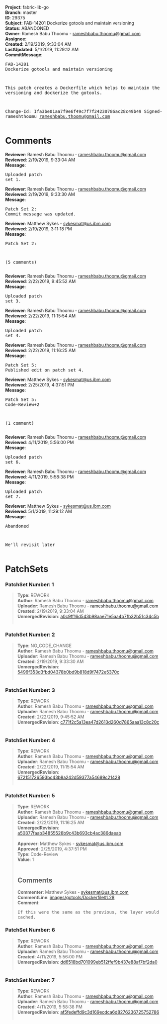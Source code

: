 <strong>Project</strong>: fabric-lib-go<br><strong>Branch</strong>: master<br><strong>ID</strong>: 29375<br><strong>Subject</strong>: FAB-14201 Dockerize gotools and maintain versioning<br><strong>Status</strong>: ABANDONED<br><strong>Owner</strong>: Ramesh Babu Thoomu - rameshbabu.thoomu@gmail.com<br><strong>Assignee</strong>:<br><strong>Created</strong>: 2/19/2019, 9:33:04 AM<br><strong>LastUpdated</strong>: 5/1/2019, 11:29:12 AM<br><strong>CommitMessage</strong>:<br><pre>FAB-14201 Dockerize gotools and maintain versioning

This patch creates a Dockerfile which helps to maintain the versioning
and dockerize the gotools.

Change-Id: Ifa3be01aa7f9e6f49c7f7f24230786ac28c49b49
Signed-off-by: rameshthoomu <rameshbabu.thoomu@gmail.com>
</pre><h1>Comments</h1><strong>Reviewer</strong>: Ramesh Babu Thoomu - rameshbabu.thoomu@gmail.com<br><strong>Reviewed</strong>: 2/19/2019, 9:33:04 AM<br><strong>Message</strong>: <pre>Uploaded patch set 1.</pre><strong>Reviewer</strong>: Ramesh Babu Thoomu - rameshbabu.thoomu@gmail.com<br><strong>Reviewed</strong>: 2/19/2019, 9:33:30 AM<br><strong>Message</strong>: <pre>Patch Set 2: Commit message was updated.</pre><strong>Reviewer</strong>: Matthew Sykes - sykesmat@us.ibm.com<br><strong>Reviewed</strong>: 2/19/2019, 3:11:18 PM<br><strong>Message</strong>: <pre>Patch Set 2:

(5 comments)</pre><strong>Reviewer</strong>: Ramesh Babu Thoomu - rameshbabu.thoomu@gmail.com<br><strong>Reviewed</strong>: 2/22/2019, 9:45:52 AM<br><strong>Message</strong>: <pre>Uploaded patch set 3.</pre><strong>Reviewer</strong>: Ramesh Babu Thoomu - rameshbabu.thoomu@gmail.com<br><strong>Reviewed</strong>: 2/22/2019, 11:15:54 AM<br><strong>Message</strong>: <pre>Uploaded patch set 4.</pre><strong>Reviewer</strong>: Ramesh Babu Thoomu - rameshbabu.thoomu@gmail.com<br><strong>Reviewed</strong>: 2/22/2019, 11:16:25 AM<br><strong>Message</strong>: <pre>Patch Set 5: Published edit on patch set 4.</pre><strong>Reviewer</strong>: Matthew Sykes - sykesmat@us.ibm.com<br><strong>Reviewed</strong>: 2/25/2019, 4:37:51 PM<br><strong>Message</strong>: <pre>Patch Set 5: Code-Review+2

(1 comment)</pre><strong>Reviewer</strong>: Ramesh Babu Thoomu - rameshbabu.thoomu@gmail.com<br><strong>Reviewed</strong>: 4/11/2019, 5:56:00 PM<br><strong>Message</strong>: <pre>Uploaded patch set 6.</pre><strong>Reviewer</strong>: Ramesh Babu Thoomu - rameshbabu.thoomu@gmail.com<br><strong>Reviewed</strong>: 4/11/2019, 5:58:38 PM<br><strong>Message</strong>: <pre>Uploaded patch set 7.</pre><strong>Reviewer</strong>: Matthew Sykes - sykesmat@us.ibm.com<br><strong>Reviewed</strong>: 5/1/2019, 11:29:12 AM<br><strong>Message</strong>: <pre>Abandoned

We'll revisit later</pre><h1>PatchSets</h1><h3>PatchSet Number: 1</h3><blockquote><strong>Type</strong>: REWORK<br><strong>Author</strong>: Ramesh Babu Thoomu - rameshbabu.thoomu@gmail.com<br><strong>Uploader</strong>: Ramesh Babu Thoomu - rameshbabu.thoomu@gmail.com<br><strong>Created</strong>: 2/19/2019, 9:33:04 AM<br><strong>UnmergedRevision</strong>: [a0c9ff16d543b98aae71e5aa4b7fb32b51c34c5b](https://github.com/hyperledger-gerrit-archive/fabric-lib-go/commit/a0c9ff16d543b98aae71e5aa4b7fb32b51c34c5b)<br><br></blockquote><h3>PatchSet Number: 2</h3><blockquote><strong>Type</strong>: NO_CODE_CHANGE<br><strong>Author</strong>: Ramesh Babu Thoomu - rameshbabu.thoomu@gmail.com<br><strong>Uploader</strong>: Ramesh Babu Thoomu - rameshbabu.thoomu@gmail.com<br><strong>Created</strong>: 2/19/2019, 9:33:30 AM<br><strong>UnmergedRevision</strong>: [5496f353d3fbd04378b0bd9b818d9f7472e5370c](https://github.com/hyperledger-gerrit-archive/fabric-lib-go/commit/5496f353d3fbd04378b0bd9b818d9f7472e5370c)<br><br></blockquote><h3>PatchSet Number: 3</h3><blockquote><strong>Type</strong>: REWORK<br><strong>Author</strong>: Ramesh Babu Thoomu - rameshbabu.thoomu@gmail.com<br><strong>Uploader</strong>: Ramesh Babu Thoomu - rameshbabu.thoomu@gmail.com<br><strong>Created</strong>: 2/22/2019, 9:45:52 AM<br><strong>UnmergedRevision</strong>: [c771f2c5a13ea47d2613d260d7865aaa13c8c20c](https://github.com/hyperledger-gerrit-archive/fabric-lib-go/commit/c771f2c5a13ea47d2613d260d7865aaa13c8c20c)<br><br></blockquote><h3>PatchSet Number: 4</h3><blockquote><strong>Type</strong>: REWORK<br><strong>Author</strong>: Ramesh Babu Thoomu - rameshbabu.thoomu@gmail.com<br><strong>Uploader</strong>: Ramesh Babu Thoomu - rameshbabu.thoomu@gmail.com<br><strong>Created</strong>: 2/22/2019, 11:15:54 AM<br><strong>UnmergedRevision</strong>: [672151726593bc43b8a242d59377a54689c21428](https://github.com/hyperledger-gerrit-archive/fabric-lib-go/commit/672151726593bc43b8a242d59377a54689c21428)<br><br></blockquote><h3>PatchSet Number: 5</h3><blockquote><strong>Type</strong>: REWORK<br><strong>Author</strong>: Ramesh Babu Thoomu - rameshbabu.thoomu@gmail.com<br><strong>Uploader</strong>: Ramesh Babu Thoomu - rameshbabu.thoomu@gmail.com<br><strong>Created</strong>: 2/22/2019, 11:16:25 AM<br><strong>UnmergedRevision</strong>: [a50377faab34855528b9c43b693cb4ac386daeab](https://github.com/hyperledger-gerrit-archive/fabric-lib-go/commit/a50377faab34855528b9c43b693cb4ac386daeab)<br><br><strong>Approver</strong>: Matthew Sykes - sykesmat@us.ibm.com<br><strong>Approved</strong>: 2/25/2019, 4:37:51 PM<br><strong>Type</strong>: Code-Review<br><strong>Value</strong>: 1<br><br><h2>Comments</h2><strong>Commenter</strong>: Matthew Sykes - sykesmat@us.ibm.com<br><strong>CommentLine</strong>: [images/gotools/Dockerfile#L28](https://github.com/hyperledger-gerrit-archive/fabric-lib-go/blob/a50377faab34855528b9c43b693cb4ac386daeab/images/gotools/Dockerfile#L28)<br><strong>Comment</strong>: <pre>If this were the same as the previous, the layer would be cached.</pre></blockquote><h3>PatchSet Number: 6</h3><blockquote><strong>Type</strong>: REWORK<br><strong>Author</strong>: Ramesh Babu Thoomu - rameshbabu.thoomu@gmail.com<br><strong>Uploader</strong>: Ramesh Babu Thoomu - rameshbabu.thoomu@gmail.com<br><strong>Created</strong>: 4/11/2019, 5:56:00 PM<br><strong>UnmergedRevision</strong>: [dd6518bd701099eb512ffef9b437e88af7bf2da0](https://github.com/hyperledger-gerrit-archive/fabric-lib-go/commit/dd6518bd701099eb512ffef9b437e88af7bf2da0)<br><br></blockquote><h3>PatchSet Number: 7</h3><blockquote><strong>Type</strong>: REWORK<br><strong>Author</strong>: Ramesh Babu Thoomu - rameshbabu.thoomu@gmail.com<br><strong>Uploader</strong>: Ramesh Babu Thoomu - rameshbabu.thoomu@gmail.com<br><strong>Created</strong>: 4/11/2019, 5:58:38 PM<br><strong>UnmergedRevision</strong>: [af5fedeffd9c3d169ecdca6d8276236725752786](https://github.com/hyperledger-gerrit-archive/fabric-lib-go/commit/af5fedeffd9c3d169ecdca6d8276236725752786)<br><br></blockquote>